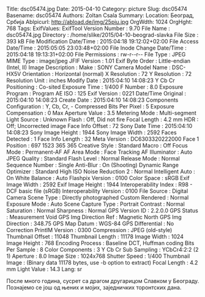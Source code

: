Title: dsc05474.jpg
Date: 2015-04-10
Category: picture
Slug: dsc05474
Basename: dsc05474
Authors: Zoltan Csala
Summary:
Location: Београд, Србија
Ablpicurl: http://abload.de/img/25piu.jpg
OrgWdth: 1024
OrgHght: 768
Tags:
ExifValues: ExifTool Version Number : 9.70
            File Name : dsc05474.jpg
            Directory : /home/slike/2015/04-10-beograd-slavka
            File Size : 393 kB
            File Modification Date/Time : 2015:04:18 19:12:02+02:00
            File Access Date/Time : 2015:05:05 23:03:48+02:00
            File Inode Change Date/Time : 2015:04:18 19:13:31+02:00
            File Permissions : rw-r--r--
            File Type : JPEG
            MIME Type : image/jpeg
            JFIF Version : 1.01
            Exif Byte Order : Little-endian (Intel, II)
            Image Description :
            Make : SONY
            Camera Model Name : DSC-HX5V
            Orientation : Horizontal (normal)
            X Resolution : 72
            Y Resolution : 72
            Resolution Unit : inches
            Modify Date : 2015:04:10 14:08:23
            Y Cb Cr Positioning : Co-sited
            Exposure Time : 1/400
            F Number : 8.0
            Exposure Program : Program AE
            ISO : 125
            Exif Version : 0221
            Date/Time Original : 2015:04:10 14:08:23
            Create Date : 2015:04:10 14:08:23
            Components Configuration : Y, Cb, Cr, -
            Compressed Bits Per Pixel : 5
            Exposure Compensation : 0
            Max Aperture Value : 3.5
            Metering Mode : Multi-segment
            Light Source : Unknown
            Flash : Off, Did not fire
            Focal Length : 4.2 mm
            HDR : Off; Uncorrected image
            Face Info Offset : 72
            Sony Date Time : 2015:04:10 14:08:23
            Sony Image Height : 1944
            Sony Image Width : 2592
            Faces Detected : 1
            Face Info Length : 32
            Meta Version : DC6303320222000
            Face 1 Position : 697 1523 365 365
            Creative Style : Standard
            Macro : Off
            Focus Mode : Permanent-AF
            AF Area Mode : Face Tracking
            AF Illuminator : Auto
            JPEG Quality : Standard
            Flash Level : Normal
            Release Mode : Normal
            Sequence Number : Single
            Anti-Blur : On (Shooting)
            Dynamic Range Optimizer : Standard
            High ISO Noise Reduction 2 : Normal
            Intelligent Auto : On
            White Balance : Auto
            Flashpix Version : 0100
            Color Space : sRGB
            Exif Image Width : 2592
            Exif Image Height : 1944
            Interoperability Index : R98 - DCF basic file (sRGB)
            Interoperability Version : 0100
            File Source : Digital Camera
            Scene Type : Directly photographed
            Custom Rendered : Normal
            Exposure Mode : Auto
            Scene Capture Type : Portrait
            Contrast : Normal
            Saturation : Normal
            Sharpness : Normal
            GPS Version ID : 2.2.0.0
            GPS Status : Measurement Void
            GPS Img Direction Ref : Magnetic North
            GPS Img Direction : 348.75
            GPS Map Datum : WGS-84
            GPS Differential : No Correction
            PrintIM Version : 0300
            Compression : JPEG (old-style)
            Thumbnail Offset : 11048
            Thumbnail Length : 11178
            Image Width : 1024
            Image Height : 768
            Encoding Process : Baseline DCT, Huffman coding
            Bits Per Sample : 8
            Color Components : 3
            Y Cb Cr Sub Sampling : YCbCr4:2:2 (2 1)
            Aperture : 8.0
            Image Size : 1024x768
            Shutter Speed : 1/400
            Thumbnail Image : (Binary data 11178 bytes, use -b option to extract)
            Focal Length : 4.2 mm
            Light Value : 14.3
Lang: sr

После много година, сусрет са драгом другарицом Славком у Београду. Познајемо се још од њених и мојих, заједничких торонтских дана.
